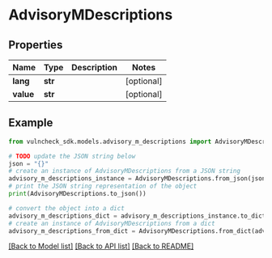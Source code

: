 # AdvisoryMDescriptions


## Properties

Name | Type | Description | Notes
------------ | ------------- | ------------- | -------------
**lang** | **str** |  | [optional] 
**value** | **str** |  | [optional] 

## Example

```python
from vulncheck_sdk.models.advisory_m_descriptions import AdvisoryMDescriptions

# TODO update the JSON string below
json = "{}"
# create an instance of AdvisoryMDescriptions from a JSON string
advisory_m_descriptions_instance = AdvisoryMDescriptions.from_json(json)
# print the JSON string representation of the object
print(AdvisoryMDescriptions.to_json())

# convert the object into a dict
advisory_m_descriptions_dict = advisory_m_descriptions_instance.to_dict()
# create an instance of AdvisoryMDescriptions from a dict
advisory_m_descriptions_from_dict = AdvisoryMDescriptions.from_dict(advisory_m_descriptions_dict)
```
[[Back to Model list]](../README.md#documentation-for-models) [[Back to API list]](../README.md#documentation-for-api-endpoints) [[Back to README]](../README.md)


